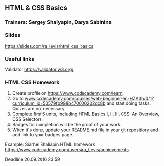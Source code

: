 ## HTML & CSS Basics

### Trainers: Sergey Shalyapin, Darya Sabinina

### Slides 

https://slides.com/ra_levis/html_css_basics

### Useful links

Validator
https://validator.w3.org/

### HTML CSS Homework

1. Create profile on https://www.codecademy.com/learn
2. Go to www.codecademy.com/courses/web-beginner-en-HZA3b/0/1?curriculum_id=50579fb998b470000202dc8b and start doing tasks. Quizes are not necessary.
3. Complete first 5 units, including HTML Basics I, II, III, CSS: An Overview, CSS Selectors.
4. Badges for completion will be the proof of your work.
5. When it's done, update your README.md file in your git repositiory and add link to your badges page.

Example:
Siarhei Shaliapin
HTML homework
https://www.codecademy.com/users/ra_Levis/achievements

Deadline         26.09.2016 23:59 

